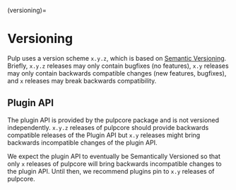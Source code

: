 (versioning)=

# Versioning

Pulp uses a version scheme `x.y.z`, which is based on [Semantic Versioning](http://semver.org/). Briefly, `x.y.z` releases may only contain bugfixes (no features),
`x.y` releases may only contain backwards compatible changes (new features, bugfixes), and `x`
releases may break backwards compatibility.

## Plugin API

The plugin API is provided by the pulpcore package and is not versioned independently. `x.y.z`
releases of pulpcore should provide backwards compatible releases of the Plugin API but `x.y`
releases might bring backwards incompatible changes of the plugin API.

We expect the plugin API to eventually be Semantically Versioned so that only `x` releases of
pulpcore will bring backwards incompatible changes to the plugin API. Until then, we recommend
plugins pin to `x.y` releases of pulpcore.
